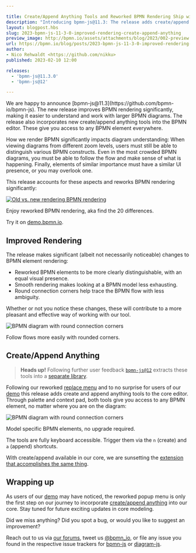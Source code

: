 ```yaml
---

title: Create/Append Anything Tools and Reworked BPMN Rendering Ship with bpmn-js
description: "Introducing bpmn-js@11.3: The release adds create/append anything tools to the BPMN editor and reworks BPMN element rendering."
layout: blogpost.hbs
slug: 2023-bpmn-js-11-3-0-improved-rendering-create-append-anything
preview_image: http://bpmn.io/assets/attachments/blog/2023/002-preview.png
url: https://bpmn.io/blog/posts/2023-bpmn-js-11-3-0-improved-rendering-create-append-anything.html
author:
- Nico Rehwaldt <https://github.com/nikku>
published: 2023-02-10 12:00

releases:
  - 'bpmn-js@11.3.0'
  - 'bpmn-js@12'

---
```


<p class="introduction">
  We are happy to announce [bpmn-js@11.3](https://github.com/bpmn-io/bpmn-js). The new release improves BPMN rendering significantly, making it easier to understand and work with larger BPMN diagrams. The release also incorporates new create/append anything tools into the BPMN editor. These give you access to any BPMN element everywhere.
</p>

<!-- continue -->

How we render BPMN significantly impacts diagram understanding: When viewing diagrams from different zoom levels, users must still be able to distinguish various BPMN constructs. Even in the most crowded BPMN diagrams, you must be able to follow the flow and make sense of what is happening. Finally, elements of similar importance must have a similar UI presence, or you may overlook one.

This release accounts for these aspects and reworks BPMN rendering significantly:

<div class="figure full-size">
  <a href="https://demo.bpmn.io/s/start">
    <img src="{{ assets }}/attachments/blog/2023/002-rendering-rework.gif" alt="Old vs. new rendering BPMN rendering">
  </a>

  <p class="caption">
    Enjoy reworked BPMN rendering, aka find the 20 differences.
  </p>
</div>

Try it on [demo.bpmn.io](https://demo.bpmn.io/s/start).


## Improved Rendering

The release makes significant (albeit not necessarily noticeable) changes to BPMN element rendering:

* Reworked BPMN elements to be more clearly distinguishable, with an equal visual presence.
* Smooth rendering makes looking at a BPMN model less exhausting.
* Round connection corners help trace the BPMN flow with less ambiguity.

Whether or not you notice these changes, these will contribute to a more pleasant and effective way of working with our tool.

<div class="figure">
  <img style="max-width: 70%" src="{{ assets }}/attachments/blog/2023/002-round-connection-corners.png" alt="BPMN diagram with round connection corners">

  <p class="caption">
    Follow flows more easily with rounded corners.
  </p>
</div>


## Create/Append Anything

> **Heads up!** Following further user feedback [`bpmn-js@12`](https://github.com/bpmn-io/bpmn-js/blob/develop/CHANGELOG.md#1200) extracts these tools into a [separate library](https://github.com/bpmn-io/bpmn-js-create-append-anything).

Following our reworked [replace menu](./2022-reworked-popup-menu.html) and to no surprise for users of our [demo](https://demo.bpmn.io/) this release adds create and append anything tools to the core editor. Through palette and context pad, both tools give you access to any BPMN element, no matter where you are on the diagram:

<div class="figure full-size">
  <img src="{{ assets }}/attachments/blog/2023/002-append-anything.gif" alt="BPMN diagram with round connection corners">

  <p class="caption">
    Model specific BPMN elements, no upgrade required.
  </p>
</div>

The tools are fully keyboard accessible. Trigger them via the `n` (create) and `a` (append) shortcuts.

With create/append available in our core, we are sunsetting the [extension that accomplishes the same thing](https://github.com/bpmn-io/bpmn-js-connectors-extension).


## Wrapping up

As users of our [demo](https://demo.bpmn.io) may have noticed, the reworked popup menu is only the first step on our journey to incorporate [create/append anything](https://bpmn-io.github.io/bpmn-js-connectors-extension/?aa=1) into our core. Stay tuned for future exciting updates in core modeling.

Did we miss anything? Did you spot a bug, or would you like to suggest an improvement?

Reach out to us via [our forums](https://forum.bpmn.io/), tweet us [@bpmn_io](https://twitter.com/bpmn_io), or file any issue you found in the respective issue trackers for [bpmn-js](https://github.com/bpmn-io/bpmn-js/issues) or [diagram-js](https://github.com/bpmn-io/diagram-js/issues).
